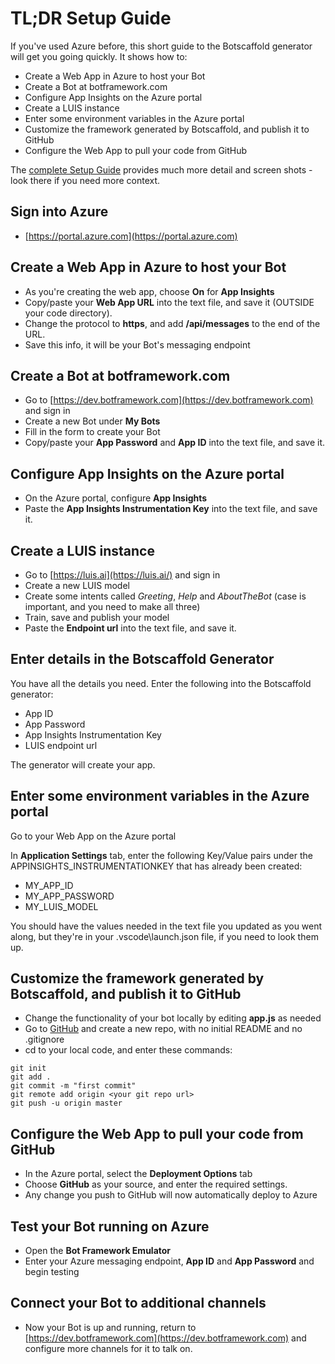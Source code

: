 # TL;DR Setup Guide #

If you've used Azure before, this short guide to the Botscaffold generator will get you going quickly. It shows how to:

- Create a Web App in Azure to host your Bot
- Create a Bot at botframework.com
- Configure App Insights on the Azure portal
- Create a LUIS instance
- Enter some environment variables in the Azure portal
- Customize the framework generated by Botscaffold, and publish it to GitHub
- Configure the Web App to pull your code from GitHub

The [complete Setup Guide](SetupGuide.md) provides much more detail and screen shots - look there if you need more context. 

## Sign into Azure ##
- [https://portal.azure.com](https://portal.azure.com)

## Create a Web App in Azure to host your Bot ##
- As you're creating the web app, choose **On** for **App Insights**
- Copy/paste your **Web App URL** into the text file, and save it (OUTSIDE your code directory).
- Change the protocol to **https**, and add **/api/messages** to the end of the URL.
- Save this info, it will be your Bot's messaging endpoint

## Create a Bot at botframework.com ##
- Go to [https://dev.botframework.com](https://dev.botframework.com) and sign in
- Create a new Bot under **My Bots**
- Fill in the form to create your Bot
- Copy/paste your **App Password** and **App ID** into the text file, and save it.

## Configure App Insights on the Azure portal ##
- On the Azure portal, configure **App Insights**
- Paste the **App Insights Instrumentation Key** into the text file, and save it.

## Create a LUIS instance ##
- Go to [https://luis.ai](https://luis.ai/) and sign in
- Create a new LUIS model
- Create some intents called *Greeting*, *Help* and *AboutTheBot* (case is important, and you need to make all three)
- Train, save and publish your model
- Paste the **Endpoint url** into the text file, and save it.

## Enter details in the Botscaffold Generator ##
You  have all the details you need. Enter the following into the Botscaffold generator:

- App ID
- App Password
- App Insights Instrumentation Key
- LUIS endpoint url

The generator will create your app.

## Enter some environment variables in the Azure portal ##
Go to your Web App on the Azure portal

In **Application Settings** tab, enter the following Key/Value pairs under the APPINSIGHTS_INSTRUMENTATIONKEY that has already been created:

- MY_APP_ID
- MY_APP_PASSWORD
- MY_LUIS_MODEL 

You should have the values needed in the text file you updated as you went along, but they're in your .vscode\launch.json file, if you need to look them up. 

## Customize the framework generated by Botscaffold, and publish it to GitHub ##
- Change the functionality of your bot locally by editing **app.js** as needed
- Go to [GitHub](https://github.com) and create a new repo, with no initial README and no .gitignore
- cd to your local code, and enter these commands: 

```
git init
git add .
git commit -m "first commit"
git remote add origin <your git repo url>
git push -u origin master
```

## Configure the Web App to pull your code from GitHub ##
- In the Azure portal, select the **Deployment Options** tab
- Choose **GitHub** as your source, and enter the required settings.
- Any change you push to GitHub will now automatically deploy to Azure

## Test your Bot running on Azure ##
- Open the **Bot Framework Emulator**
- Enter your Azure messaging endpoint, **App ID** and **App Password** and begin testing

## Connect your Bot to additional channels ##
- Now your Bot is up and running, return to [https://dev.botframework.com](https://dev.botframework.com) and configure more channels for it to talk on. 
